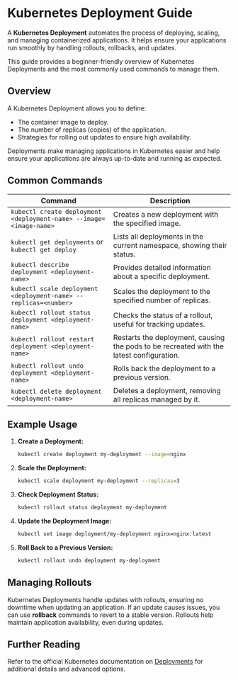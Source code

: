 # Kubernetes Deployment Guide

A **Kubernetes Deployment** automates the process of deploying, scaling, and managing containerized applications. It helps ensure your applications run smoothly by handling rollouts, rollbacks, and updates.

This guide provides a beginner-friendly overview of Kubernetes Deployments and the most commonly used commands to manage them.

## Overview

A Kubernetes Deployment allows you to define:

- The container image to deploy.
- The number of replicas (copies) of the application.
- Strategies for rolling out updates to ensure high availability.

Deployments make managing applications in Kubernetes easier and help ensure your applications are always up-to-date and running as expected.

## Common Commands

| **Command**                                                        | **Description**                                                                          |
| ------------------------------------------------------------------ | ---------------------------------------------------------------------------------------- |
| `kubectl create deployment <deployment-name> --image=<image-name>` | Creates a new deployment with the specified image.                                       |
| `kubectl get deployments` or `kubectl get deploy`                  | Lists all deployments in the current namespace, showing their status.                    |
| `kubectl describe deployment <deployment-name>`                    | Provides detailed information about a specific deployment.                               |
| `kubectl scale deployment <deployment-name> --replicas=<number>`   | Scales the deployment to the specified number of replicas.                               |
| `kubectl rollout status deployment <deployment-name>`              | Checks the status of a rollout, useful for tracking updates.                             |
| `kubectl rollout restart deployment <deployment-name>`             | Restarts the deployment, causing the pods to be recreated with the latest configuration. |
| `kubectl rollout undo deployment <deployment-name>`                | Rolls back the deployment to a previous version.                                         |
| `kubectl delete deployment <deployment-name>`                      | Deletes a deployment, removing all replicas managed by it.                               |

## Example Usage

1. **Create a Deployment:**

   ```sh
   kubectl create deployment my-deployment --image=nginx
   ```

2. **Scale the Deployment:**

   ```sh
   kubectl scale deployment my-deployment --replicas=3
   ```

3. **Check Deployment Status:**

   ```sh
   kubectl rollout status deployment my-deployment
   ```

4. **Update the Deployment Image:**

   ```sh
   kubectl set image deployment/my-deployment nginx=nginx:latest
   ```

5. **Roll Back to a Previous Version:**
   ```sh
   kubectl rollout undo deployment my-deployment
   ```

## Managing Rollouts

Kubernetes Deployments handle updates with rollouts, ensuring no downtime when updating an application. If an update causes issues, you can use **rollback** commands to revert to a stable version. Rollouts help maintain application availability, even during updates.

## Further Reading

Refer to the official Kubernetes documentation on [Deployments](https://kubernetes.io/docs/concepts/workloads/controllers/deployment/) for additional details and advanced options.
